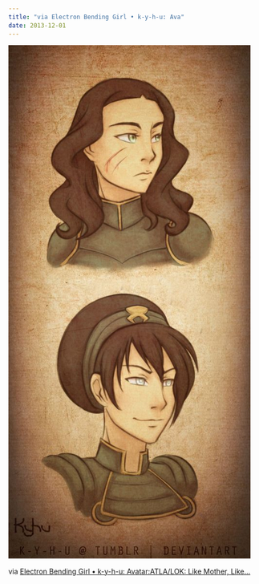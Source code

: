 ```yaml
---
title: "via Electron Bending Girl • k-y-h-u: Ava"
date: 2013-12-01
---
```


![2013-12-01-jq561mxi.jpeg](/images/2013-12-01-jq561mxi.jpeg)

via <a href="http://electronbendinggirl.tumblr.com/post/54238092912/k-y-h-u-avatar-atla-lok-like-mother-like">Electron Bending Girl • k-y-h-u: Avatar:ATLA/LOK: Like Mother, Like...</a>
